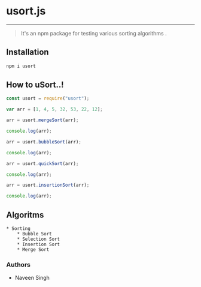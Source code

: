 # usort.js

---

> It's an npm package for testing various sorting algorithms .

## Installation

```bash
npm i usort
```

## How to uSort..!

```javascript
const usort = require("usort");

var arr = [1, 4, 5, 32, 53, 22, 12];

arr = usort.mergeSort(arr);

console.log(arr);

arr = usort.bubbleSort(arr);

console.log(arr);

arr = usort.quickSort(arr);

console.log(arr);

arr = usort.insertionSort(arr);

console.log(arr);
```

## Algoritms

    * Sorting
        * Bubble Sort
        * Selection Sort
        * Insertion Sort
        * Merge Sort

### Authors

- Naveen Singh

